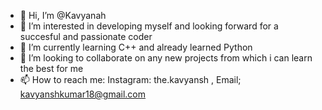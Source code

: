 - 👋 Hi, I’m @Kavyanah
- 👀 I’m interested in developing myself and looking forward for a succesful and passionate coder
- 🌱 I’m currently learning C++ and already learned Python
- 💞️ I’m looking to collaborate on any new projects from which i can learn the best for me
- 📫 How to reach me: Instagram: the.kavyansh , Email; kavyanshkumar18@gmail.com

<!---
Kavyanah/Kavyanah is a ✨ special ✨ repository because its `README.md` (this file) appears on your GitHub profile.
You can click the Preview link to take a look at your changes.
--->
